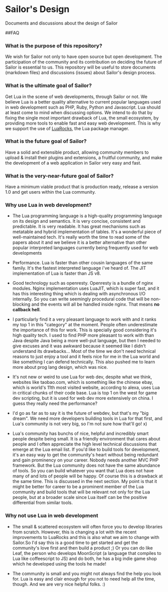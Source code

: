# Sailor's Design
Documents and discussions about the design of Sailor

##FAQ

### What is the purpose of this repository?

We wish for Sailor not only to have open source but open development. The participation of the community and its contribution on deciding the future of Sailor is essential to us. This repository will be useful to store documents (markdown files) and discussions (issues) about Sailor's design process.

### What is the ultimate goal of Sailor?

Get Lua in the scene of web developments, through Sailor or not. We believe Lua is a better quality alternative to current popular languages used in web development such as PHP, Ruby, Python and Javascript. Lua should at least come to mind when discussing options. We intend to do that by fixing the single most important drawback of Lua, the small ecosystem, by providing more tools to enable fast and easy web development. This is why we support the use of [LuaRocks](http://luarocks.org), the Lua package manager.

### What is the future goal of Sailor?

Have a solid and extensible product, allowing community members to upload & install their plugins and extensions, a fruitful community, and make the development of a web application in Sailor very easy and fast.

### What is the very-near-future goal of Sailor?

Have a minimum viable product that is production ready, release a version 1.0 and get users within the Lua community.

### Why use Lua in web development?

* The Lua programming language is a high-quality programming language on its design and semantics. It is very concise, consistent and predictable. It is very readable. It has great mechanisms such as metatable and hybrid implementation of tables. It's a wonderful piece of well-maintained tech. It's really worth the time to read some of the papers about it and we believe it is a better alternative than other popular interpreted languages currently being frequently used for web developments

* Performance. Lua is faster than other cousin languages of the same family. It's the fastest interpreted language i've heard of. The JIT implementation of Lua is faster than JS v8.

* Good technology such as openresty. Openresty is a bundle of nginx modules. Nginx implementation uses LuaJIT, which is super fast, and it has this interesting thing which is dealing with asynchronous I/O internally. So you can write seemingly procedural code that will be non-blocking and the events will all be handled inside nginx. That means **no callback hell**.

* I particularly find it a very pleasant language to work with and it ranks my top 1 in this "category" at the moment. People often underestimate the importance of this for work. This is specially good considering it's high quality tech. I used to find PHP more pleasant to work with than Java despite Java being a more well-put language, but then I needed to give excuses and it was awkward because it seemed like I didn't understand its drawbacks... Most of the time we don't need technical reasons to just enjoy a tool and it feels nice for me in the Lua world and like something I can defend technically. This also pushed me to learn more about prog lang design, which was nice.

* It's not new or weird to use Lua for web dev, despite what we think, websites like taobao.com, which is something like the chinese ebay, which is world's 11th most visited website, according to alexa, uses Lua in critical chunks of their code base. Lua is top 1 on the west for game dev scripting, but it is used for web dev more extensively on china. I guess they really need the performance?

* I'd go as far as to say it is the future of webdev, but that's my "big dream". We need more developers building tools in Lua for that first, and Lua's community is not very big, so I'm not sure how that'll go! x)

* Lua's community has bunchs of nice, helpful and incredibly smart people despite being small. It is a friendly environment that cares about people and I often appreciate the high level technical discussions that emerge at the Lua email list. If you'd like to build tools for development, it's an easy way to get the community's heart without being redundant and gain prominency on your career. Nobody needs another MVC PHP framework. But the Lua community does not have the same abundance of tools. So you can build whatever you want that Lua does not have many of and lots of people will be happy. Of course this is a drawback at the same time. This is discussed in the next section. My point is that it might be better for career to be a prominent member of the Lua community and build tools that will be relevant not only for the Lua people, but at a broader scale since Lua itself can be the positive differential from similar tools.


### Why not use Lua in web development

* The small & scattered ecosystem will often force you to develop libraries from scratch. However, this is changing a lot with the recent improvements to LuaRocks and this is also what we aim to change with Sailor.So I'd say this is a good time to get started and get the community's love first and then build a product ;) Or you can do like Leaf, the person who develops MoonScript (a language that compiles to Lua like coffeescript to JS) and do both, he has a big indie game shop which he developed using the tools he made!

* The community is small and you might not always find the help you look for. Lua is easy and clair enough for you not to need help all the time, though. And we are very nice helpful folks. :)
